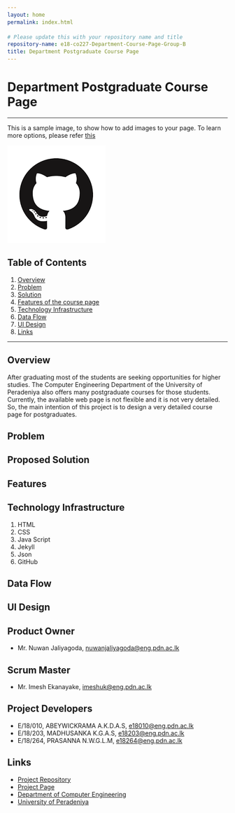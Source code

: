 ```yaml
---
layout: home
permalink: index.html

# Please update this with your repository name and title
repository-name: e18-co227-Department-Course-Page-Group-B
title: Department Postgraduate Course Page
---
```


[comment]: # "This is the standard layout for the project, but you can clean this and use your own template"

# Department Postgraduate Course Page

---

This is a sample image, to show how to add images to your page. To learn more options, please refer [this](https://projects.ce.pdn.ac.lk/docs/faq/how-to-add-an-image/)

![Sample Image](./images/sample.png)



## Table of Contents
1. [Overview](#overview)
2. [Problem](#problem)
3. [Solution](#solution)
4. [Features of the course page](#features)
5. [Technology Infrastructure](#technology-infrastructure)
6. [Data Flow](#data-flow)
7. [UI Design](#design)
8. [Links](#links)

---

## Overview

  After graduating most of the students are seeking opportunities for higher studies. The Computer Engineering Department of the University of Peradeniya also  offers many postgraduate courses for those students. Currently, the available web page is not flexible and it is not very detailed. So, the main intention of this project is to design a very detailed course page for postgraduates. 

## Problem

## Proposed Solution

## Features

## Technology Infrastructure
  1. HTML
  2. CSS
  3. Java Script
  4. Jekyll
  5. Json
  6. GitHub

## Data Flow

## UI Design

## Product Owner
-  Mr. Nuwan Jaliyagoda, [nuwanjaliyagoda@eng.pdn.ac.lk](nuwanjaliyagoda@eng.pdn.ac.lk)
  
## Scrum Master
-  Mr. Imesh Ekanayake, [imeshuk@eng.pdn.ac.lk](imeshuk@eng.pdn.ac.lk)

## Project Developers
-  E/18/010, ABEYWICKRAMA A.K.D.A.S, [e18010@eng.pdn.ac.lk](e18010@eng.pdn.ac.lk)
-  E/18/203, MADHUSANKA K.G.A.S, [e18203@eng.pdn.ac.lk](e18203@eng.pdn.ac.lk)
-  E/18/264, PRASANNA  N.W.G.L.M, [e18264@eng.pdn.ac.lk](e18264@eng.pdn.ac.lk)

## Links

- [Project Repository](https://github.com/cepdnaclk/e18-co227-Department-Course-Page-Group-B)
- [Project Page](https://cepdnaclk.github.io/e18-co227-Department-Course-Page-Group-B/)
- [Department of Computer Engineering](http://www.ce.pdn.ac.lk/)
- [University of Peradeniya](https://eng.pdn.ac.lk/)


[//]: # (Please refer this to learn more about Markdown syntax)
[//]: # (https://github.com/adam-p/markdown-here/wiki/Markdown-Cheatsheet)
